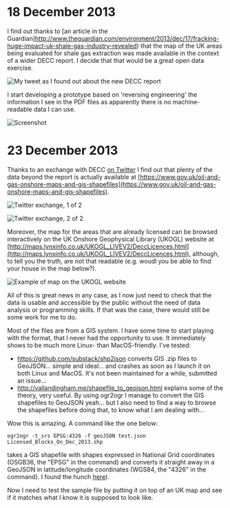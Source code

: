 # 18 December 2013 

I find out thanks to [an article in the Guardian]http://www.theguardian.com/environment/2013/dec/17/fracking-huge-impact-uk-shale-gas-industry-revealed) that the map of the UK areas being evaluated for shale gas extraction was made available in the context of a wider DECC report. I decide that that would be a great open data exercise.

![My tweet as I found out about the new DECC report](https://raw.github.com/giacecco/fracking-map/master/images/twitter3.png)

I start developing a prototype based on 'reversing engineering' the information I see in the PDF files as apparently there is no machine-readable data I can use.

![Screenshot](https://raw.github.com/giacecco/fracking-map/master/images/screenshot1.png)

# 23 December 2013

Thanks to an exchange with DECC [on Twitter](https://twitter.com/giacecco/status/415106011976839168) I find out that plenty of the data beyond the report is actually available at [https://www.gov.uk/oil-and-gas-onshore-maps-and-gis-shapefiles](https://www.gov.uk/oil-and-gas-onshore-maps-and-gis-shapefiles).

![Twitter exchange, 1 of 2](https://raw.github.com/giacecco/fracking-map/master/images/twitter1.png)

![Twitter exchange, 2 of 2](https://raw.github.com/giacecco/fracking-map/master/images/twitter2.png)

Moreover, the map for the areas that are already licensed can be browsed interactively on the UK Onshore Geophysical Library (UKOGL) website at [http://maps.lynxinfo.co.uk/UKOGL_LIVEV2/DeccLicences.html](http://maps.lynxinfo.co.uk/UKOGL_LIVEV2/DeccLicences.html), although, to tell you the truth, are not that readable (e.g. woudl you be able to find your house in the map below?). 

![Example of map on the UKOGL website](https://raw.github.com/giacecco/fracking-map/master/images/map2.png)

All of this is great news in any case, as I now just need to check that the data is usable and accessible by the public without the need of data analysis or programming skills. If that was the case, there would still be some work for me to do.

Most of the files are from a GIS system. I have some time to start playing with the format, that I never had the opportunity to use. It immediately shows to be much more Linux- than MacOS-friendly. I've tested:

- https://github.com/substack/shp2json converts GIS .zip files to GeoJSON... simple and ideal... and crashes as soon as I launch it on both Linux and MacOS. It's not been maintained for a while, submitted an issue...
- http://vallandingham.me/shapefile_to_geojson.html explains some of the theory, very useful. By using ogr2ogr I manage to convert the GIS shapefiles to GeoJSON yeah... but I also need to find a way to browse the shapefiles before doing that, to know what I am dealing with...

Wow this is amazing. A command like the one below:

    ogr2ogr -t_srs EPSG:4326 -f geoJSON test.json Licensed_Blocks_On_Dec_2013.shp

takes a GIS shapefile with shapes expressed in National Grid coordinates (OSGB36, the "EPSG" in the command) and converts it straight away in a GeoJSON in latitude/longitude coordinates (WGS84, the "4326" in the command). I found the hunch [here](http://stackoverflow.com/a/1541575/1218376)).

Now I need to test the sample file by putting it on top of an UK map and see if it matches what I know it is supposed to look like.
